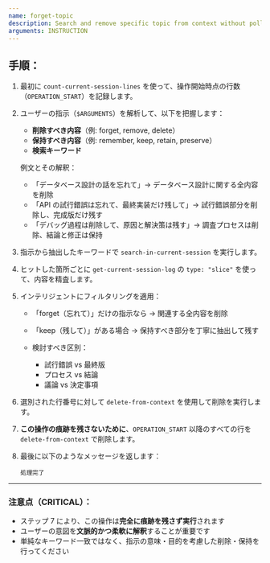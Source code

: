 ```yaml
---
name: forget-topic
description: Search and remove specific topic from context without polluting the conversation
arguments: INSTRUCTION
---
```


## 手順：

1. 最初に `count-current-session-lines` を使って、操作開始時点の行数（`OPERATION_START`）を記録します。

2. ユーザーの指示（`$ARGUMENTS`）を解析して、以下を把握します：

   - **削除すべき内容**（例: forget, remove, delete）
   - **保持すべき内容**（例: remember, keep, retain, preserve）
   - **検索キーワード**

   例文とその解釈：

   - 「データベース設計の話を忘れて」→ データベース設計に関する全内容を削除
   - 「API の試行錯誤は忘れて、最終実装だけ残して」→ 試行錯誤部分を削除し、完成版だけ残す
   - 「デバッグ過程は削除して、原因と解決策は残す」→ 調査プロセスは削除、結論と修正は保持

3. 指示から抽出したキーワードで `search-in-current-session` を実行します。

4. ヒットした箇所ごとに `get-current-session-log` の `type: "slice"` を使って、内容を精査します。

5. インテリジェントにフィルタリングを適用：

   - 「forget（忘れて）」だけの指示なら → 関連する全内容を削除
   - 「keep（残して）」がある場合 → 保持すべき部分を丁寧に抽出して残す
   - 検討すべき区別：

     - 試行錯誤 vs 最終版
     - プロセス vs 結論
     - 議論 vs 決定事項

6. 選別された行番号に対して `delete-from-context` を使用して削除を実行します。

7. **この操作の痕跡を残さないために**、`OPERATION_START` 以降のすべての行を `delete-from-context` で削除します。

8. 最後に以下のようなメッセージを返します：

   ```
   処理完了
   ```

---

### 注意点（CRITICAL）：

- ステップ 7 により、この操作は**完全に痕跡を残さず実行**されます
- ユーザーの意図を**文脈的かつ柔軟に解釈**することが重要です
- 単純なキーワード一致ではなく、指示の意味・目的を考慮した削除・保持を行ってください
